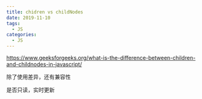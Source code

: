 ```yaml
---
title: chidren vs childNodes
date: 2019-11-10
tags:
  - JS
categories:
  - JS
---
```


https://www.geeksforgeeks.org/what-is-the-difference-between-children-and-childnodes-in-javascript/

除了使用差异，还有兼容性

是否只读，实时更新
